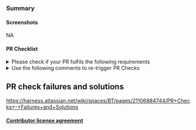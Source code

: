 ### Summary

<!-- ✍️ A clear and concise description...-->

#### Screenshots

NA

<!-- ✍️ Add screenshots of before and after changes where applicable-->

#### PR Checklist

<details>
<summary>Please check if your PR fulfils the following requirements</summary>

- [ ] Tests for the changes have been added. Ideally, include a test that fails without this PR but passes with it.
- [ ] Docs have been [added/updated](https://harness.atlassian.net/jira/software/c/projects/DOC/boards/40).
</details>

<details>
<summary>Use the following comments to re-trigger PR Checks</summary>

- Jest: `retrigger jest`
- Prettier: `retrigger prettier`
- Type Check: `retrigger typecheck`
- ESLint: `retrigger eslint`
- Sonar: `retrigger sonar`
- Standards: `retrigger standards`
- Build: `retrigger build`
- Title Check: `retrigger titlecheck`
- Feature Name Check: `trigger featurenamecheck`
- Coverage: `retrigger coverage`
- Rebase: `trigger rebase`
- Cypress Rest: `retrigger cypress-rest`
- Cypress CD: `retrigger cypress-cd`
- Cypress Pipeline: `retrigger cypress-pipeline`
- Cypress CV: `retrigger cypress-cv`
- Fix Prettier: `fix prettier`
- MessageMetadata: `trigger messagecheck`
- GitLeaks: `trigger gitLeaks`
</details>

## PR check failures and solutions
https://harness.atlassian.net/wiki/spaces/BT/pages/21106884744/PR+Checks+-+Failures+and+Solutions

#### [Contributor license agreement](https://github.com/harness/harness-core-ui/blob/develop/CONTRIBUTOR_LICENSE_AGREEMENT.md)
